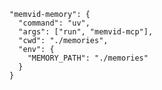     "memvid-memory": {
      "command": "uv",
      "args": ["run", "memvid-mcp"],
      "cwd": "./memories",
      "env": {
        "MEMORY_PATH": "./memories"
      }
    }